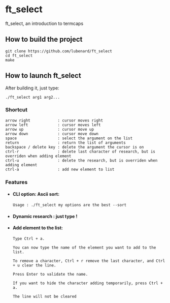 # ft_select
ft_select, an introduction to termcaps

## How to build the project
```
git clone https://github.com/lubenard/ft_select
cd ft_select
make
```

## How to launch ft_select
After building it, just type:
```
./ft_select arg1 arg2...
```

### <a name="Shortcut">Shortcut</a>
```
arrow right            : cursor moves right
arrow left             : cursor moves left
arrow up               : cursor move up
arrow down             : cursor move down
space                  : select the argument on the list
return                 : return the list of arguments
backspace / delete key : delete the argument the cursor is on
ctrl-r                 : delete last character of research, but is overriden when adding element
ctrl-u                 : delete the research, but is overriden when adding element
ctrl-a                 : add new element to list
```

### Features

- #### CLI option: Ascii sort:

    ```
    Usage : ./ft_select my options are the best --sort
    ```

- #### Dynamic research : just type !

- #### Add element to the list:

      Type Ctrl + a. 

      You can now type the name of the element you want to add to the list.

      To remove a character, Ctrl + r remove the last character, and Ctrl + u clear the line.

      Press Enter to validate the name.

      If you want to hide the character adding temporarily, press Ctrl + a.

      The line will not be cleared
